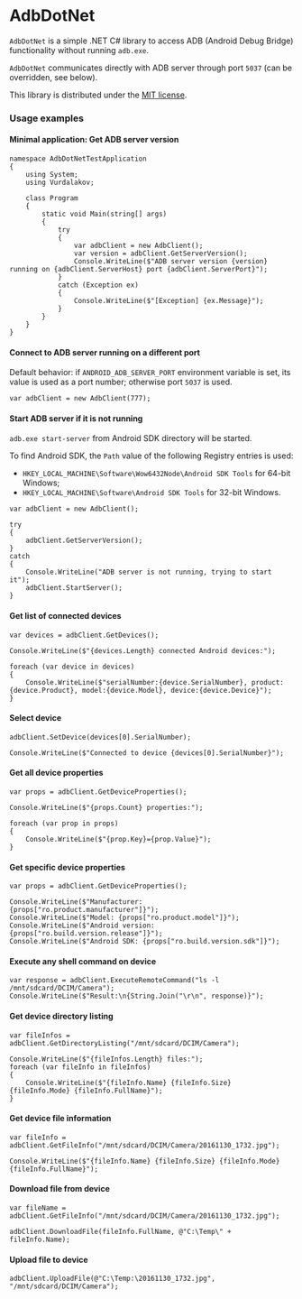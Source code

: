 # AdbDotNet

`AdbDotNet` is a simple .NET C# library to access ADB (Android Debug Bridge) functionality without running `adb.exe`.

`AdbDotNet` communicates directly with ADB server through port `5037` (can be overridden, see below).

This library is distributed under the [MIT license](http://opensource.org/licenses/MIT).

### Usage examples

#### Minimal application: Get ADB server version

```
namespace AdbDotNetTestApplication
{
    using System;
    using Vurdalakov;

    class Program
    {
        static void Main(string[] args)
        {
            try
            {
                var adbClient = new AdbClient();
                var version = adbClient.GetServerVersion();
                Console.WriteLine($"ADB server version {version} running on {adbClient.ServerHost} port {adbClient.ServerPort}");
            }
            catch (Exception ex)
            {
                Console.WriteLine($"[Exception] {ex.Message}");
            }
        }
    }
}
```

#### Connect to ADB server running on a different port

Default behavior: if `ANDROID_ADB_SERVER_PORT` environment variable is set, its value is used as a port number; otherwise port `5037` is used. 

```
var adbClient = new AdbClient(777);
```

#### Start ADB server if it is not running

`adb.exe start-server` from Android SDK directory will be started.

To find Android SDK, the `Path` value of the following Registry entries is used:
* `HKEY_LOCAL_MACHINE\Software\Wow6432Node\Android SDK Tools` for 64-bit Windows;
* `HKEY_LOCAL_MACHINE\Software\Android SDK Tools` for 32-bit Windows.

```
var adbClient = new AdbClient();

try
{
    adbClient.GetServerVersion();
}
catch
{
    Console.WriteLine("ADB server is not running, trying to start it");
    adbClient.StartServer();
}
```

#### Get list of connected devices

```
var devices = adbClient.GetDevices();

Console.WriteLine($"{devices.Length} connected Android devices:");

foreach (var device in devices)
{
    Console.WriteLine($"serialNumber:{device.SerialNumber}, product:{device.Product}, model:{device.Model}, device:{device.Device}");
}
```

#### Select device

```
adbClient.SetDevice(devices[0].SerialNumber);

Console.WriteLine($"Connected to device {devices[0].SerialNumber}");
```

#### Get all device properties

```
var props = adbClient.GetDeviceProperties();

Console.WriteLine($"{props.Count} properties:");

foreach (var prop in props)
{
    Console.WriteLine($"{prop.Key}={prop.Value}");
}
```

#### Get specific device properties

```
var props = adbClient.GetDeviceProperties();

Console.WriteLine($"Manufacturer: {props["ro.product.manufacturer"]}");
Console.WriteLine($"Model: {props["ro.product.model"]}");
Console.WriteLine($"Android version: {props["ro.build.version.release"]}");
Console.WriteLine($"Android SDK: {props["ro.build.version.sdk"]}");
```

#### Execute any shell command on device

```
var response = adbClient.ExecuteRemoteCommand("ls -l /mnt/sdcard/DCIM/Camera");
Console.WriteLine($"Result:\n{String.Join("\r\n", response)}");
```

#### Get device directory listing

```
var fileInfos = adbClient.GetDirectoryListing("/mnt/sdcard/DCIM/Camera");

Console.WriteLine($"{fileInfos.Length} files:");
foreach (var fileInfo in fileInfos)
{
    Console.WriteLine($"{fileInfo.Name} {fileInfo.Size} {fileInfo.Mode} {fileInfo.FullName}");
}
```

#### Get device file information

```
var fileInfo = adbClient.GetFileInfo("/mnt/sdcard/DCIM/Camera/20161130_1732.jpg");

Console.WriteLine($"{fileInfo.Name} {fileInfo.Size} {fileInfo.Mode} {fileInfo.FullName}");
```

#### Download file from device

```
var fileName = adbClient.GetFileInfo("/mnt/sdcard/DCIM/Camera/20161130_1732.jpg");

adbClient.DownloadFile(fileInfo.FullName, @"C:\Temp\" + fileInfo.Name);
```

#### Upload file to device

```
adbClient.UploadFile(@"C:\Temp:\20161130_1732.jpg", "/mnt/sdcard/DCIM/Camera");
```
